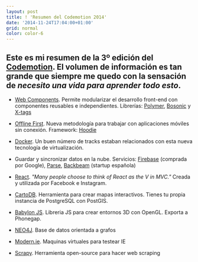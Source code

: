 ```yaml
---
layout: post
title: ! 'Resumen del Codemotion 2014'
date: '2014-11-24T17:04:00+01:00'
grid: normal
color: color-6
---
```


## Este es mi resumen de la 3º edición del [Codemotion](http://2014.codemotion.es). El volumen de información es tan grande que siempre me quedo con la sensación de _necesito una vida para aprender todo esto_.

* [Web Components](http://webcomponents.org). Permite modularizar el desarrollo front-end con componentes reusables e independientes. Librerías: [Polymer](https://www.polymer-project.org/), [Bosonic](http://bosonic.github.io/) y [X-tags](http://x-tags.org/)

* [Offline First](http://offlinefirst.org). Nueva metodología para trabajar con aplicaciones móviles sin conexión. Framework: [Hoodie](http://hood.ie/)

* [Docker](https://www.docker.com/). Un buen número de tracks estaban relacionados con esta nueva tecnología de virtualización.

* Guardar y sincronizar datos en la nube. Servicios: [Firebase](https://www.firebase.com/) (comprada por Google), [Parse](https://parse.com/), [Backbeam](https://backbeam.io/) (startup española)

* [React](http://facebook.github.io/react/). _"Many people choose to think of React as the V in MVC."_ Creada y utilizada por Facebook e Instagram.

* [CartoDB](http://cartodb.com/). Herramienta para crear mapas interactivos. Tienes tu propia instancia de PostgreSQL con PostGIS.

* [Babylon JS](http://www.babylonjs.com/). Libreria JS para crear entornos 3D con OpenGL.  Exporta a Phonegap.

* [NEO4J](http://neo4j.com/). Base de datos orientada a grafos

* [Modern.ie](https://www.modern.ie). Maquinas virtuales para testear IE

* [Scrapy](http://scrapy.org/). Herramienta open-source para hacer web scraping
